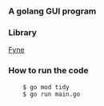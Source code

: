 ### A golang GUI program

### Library
[Fyne](https://developer.fyne.io/index.html)

### How to run the code
```
    $ go mod tidy
    $ go run main.go
```